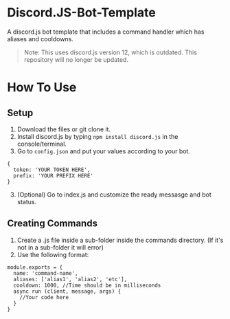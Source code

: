 # Discord.JS-Bot-Template
A discord.js bot template that includes a command handler which has aliases and cooldowns.

> Note: This uses discord.js version 12, which is outdated. This repository will no longer be updated.

# How To Use

## Setup
1. Download the files or git clone it.
2. Install discord.js by typing `npm install discord.js` in the console/terminal.
3. Go to `config.json` and put your values according to your bot.
```
{
  token: 'YOUR TOKEN HERE',
  prefix: 'YOUR PREFIX HERE'
}
```
3. (Optional) Go to index.js and customize the ready messasge and bot status.

## Creating Commands
1. Create a .js file inside a sub-folder inside the commands directory. (If it's not in a sub-folder it will error)
2. Use the following format:
```
module.exports = {
  name: 'command-name',
  aliases: ['alias1', 'alias2', 'etc'],
  cooldown: 1000, //Time should be in milliseconds
  async run (client, message, args) {
    //Your code here
  }
}
```
